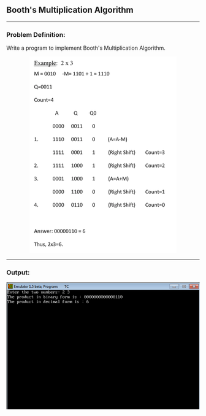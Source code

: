 ## Booth's Multiplication Algorithm

-----------------------------------------
### Problem Definition:
Write a program to implement Booth's Multiplication Algorithm.

<p align="center">
    <img src="./example.png">
</p>

------------------------------------------
### Output:

<p align="center">
    <img src="./output.png">
</p>
